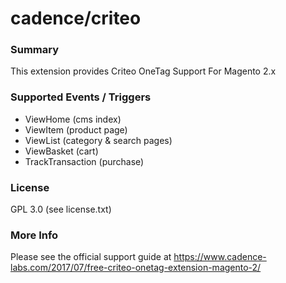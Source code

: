 # cadence/criteo

### Summary
This extension provides Criteo OneTag Support For Magento 2.x

### Supported Events / Triggers
* ViewHome (cms index)
* ViewItem (product page)
* ViewList (category & search pages)
* ViewBasket (cart)
* TrackTransaction (purchase)

### License

GPL 3.0 (see license.txt)

### More Info
Please see the official support guide at https://www.cadence-labs.com/2017/07/free-criteo-onetag-extension-magento-2/
